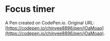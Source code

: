 # Focus timer

A Pen created on CodePen.io. Original URL: [https://codepen.io/chinyee8896/pen/jOaMoaq](https://codepen.io/chinyee8896/pen/jOaMoaq).


